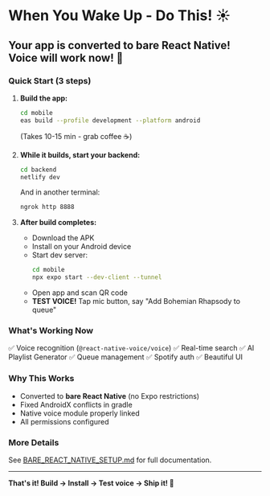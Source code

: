 # When You Wake Up - Do This! ☀️

## Your app is converted to bare React Native! Voice will work now! 🎤

### Quick Start (3 steps)

1. **Build the app:**
   ```bash
   cd mobile
   eas build --profile development --platform android
   ```
   (Takes 10-15 min - grab coffee ☕)

2. **While it builds, start your backend:**
   ```bash
   cd backend
   netlify dev
   ```

   And in another terminal:
   ```bash
   ngrok http 8888
   ```

3. **After build completes:**
   - Download the APK
   - Install on your Android device
   - Start dev server:
     ```bash
     cd mobile
     npx expo start --dev-client --tunnel
     ```
   - Open app and scan QR code
   - **TEST VOICE!** Tap mic button, say "Add Bohemian Rhapsody to queue"

### What's Working Now

✅ Voice recognition (`@react-native-voice/voice`)
✅ Real-time search
✅ AI Playlist Generator
✅ Queue management
✅ Spotify auth
✅ Beautiful UI

### Why This Works

- Converted to **bare React Native** (no Expo restrictions)
- Fixed AndroidX conflicts in gradle
- Native voice module properly linked
- All permissions configured

### More Details

See [BARE_REACT_NATIVE_SETUP.md](./mobile/BARE_REACT_NATIVE_SETUP.md) for full documentation.

---

**That's it! Build → Install → Test voice → Ship it! 🚀**
